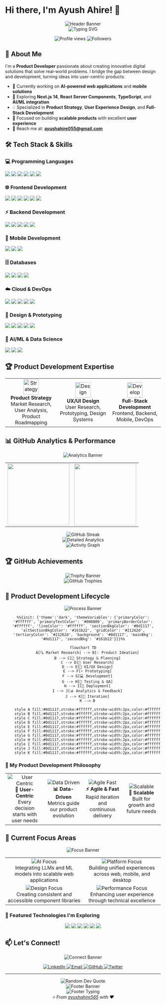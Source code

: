 # Hi there, I'm Ayush Ahire! 👋

<div align="center">
  <img src="https://capsule-render.vercel.app/api?type=waving&color=gradient&customColorList=0,2,2,5,30&height=200&section=header&text=Product%20Developer&fontSize=50&fontColor=ffffff&animation=fadeIn&fontAlignY=30&desc=Crafting%20Digital%20Experiences%20with%20Code%20%26%20Design&descSize=20&descAlignY=55" alt="Header Banner" />
</div>

<div align="center">
  <img src="https://readme-typing-svg.herokuapp.com?font=Fira+Code&size=30&pause=1000&color=FFFFFF&background=00000000&center=true&vCenter=true&width=600&lines=Product+Developer+%F0%9F%9A%80;Full-Stack+Engineer+%F0%9F%92%BB;AI+%26+ML+Enthusiast+%F0%9F%A4%96;UI%2FUX+Designer+%F0%9F%8E%A8" alt="Typing SVG" />
</div>

<p align="center">
  <img src="https://komarev.com/ghpvc/?username=ayushahire565&label=Profile%20views&color=000000&style=for-the-badge" alt="Profile views" />
  <img src="https://img.shields.io/github/followers/ayushahire565?label=Followers&style=for-the-badge&color=000000" alt="Followers" />
</p>

## 🚀 About Me

I'm a **Product Developer** passionate about creating innovative digital solutions that solve real-world problems. I bridge the gap between design and development, turning ideas into user-centric products.

- 🔭 Currently working on **AI-powered web applications** and **mobile solutions**
- 🌱 Exploring **Next.js 14**, **React Server Components**, **TypeScript**, and **AI/ML integration**
- 💡 Specialized in **Product Strategy**, **User Experience Design**, and **Full-Stack Development**
- 🎯 Focused on building **scalable products** with excellent **user experience**
- 📧 Reach me at: **ayushahire055@gmail.com**

## 🛠️ Tech Stack & Skills

### 💻 Programming Languages
<p>
  <img src="https://img.shields.io/badge/JavaScript-000000?style=for-the-badge&logo=javascript&logoColor=white" />
  <img src="https://img.shields.io/badge/TypeScript-000000?style=for-the-badge&logo=typescript&logoColor=white" />
  <img src="https://img.shields.io/badge/Python-000000?style=for-the-badge&logo=python&logoColor=white" />
  <img src="https://img.shields.io/badge/Java-000000?style=for-the-badge&logo=java&logoColor=white" />
  <img src="https://img.shields.io/badge/C++-000000?style=for-the-badge&logo=cplusplus&logoColor=white" />
  <img src="https://img.shields.io/badge/PHP-000000?style=for-the-badge&logo=php&logoColor=white" />
</p>

### 🌐 Frontend Development
<p>
  <img src="https://img.shields.io/badge/React-000000?style=for-the-badge&logo=react&logoColor=white" />
  <img src="https://img.shields.io/badge/Next.js-000000?style=for-the-badge&logo=nextdotjs&logoColor=white" />
  <img src="https://img.shields.io/badge/Vue.js-000000?style=for-the-badge&logo=vuedotjs&logoColor=white" />
  <img src="https://img.shields.io/badge/Angular-000000?style=for-the-badge&logo=angular&logoColor=white" />
  <img src="https://img.shields.io/badge/TailwindCSS-000000?style=for-the-badge&logo=tailwind-css&logoColor=white" />
  <img src="https://img.shields.io/badge/Bootstrap-000000?style=for-the-badge&logo=bootstrap&logoColor=white" />
</p>

### ⚡ Backend Development
<p>
  <img src="https://img.shields.io/badge/Node.js-000000?style=for-the-badge&logo=nodedotjs&logoColor=white" />
  <img src="https://img.shields.io/badge/Express.js-000000?style=for-the-badge&logo=express&logoColor=white" />
  <img src="https://img.shields.io/badge/Django-000000?style=for-the-badge&logo=django&logoColor=white" />
  <img src="https://img.shields.io/badge/Flask-000000?style=for-the-badge&logo=flask&logoColor=white" />
  <img src="https://img.shields.io/badge/Laravel-000000?style=for-the-badge&logo=laravel&logoColor=white" />
</p>

### 📱 Mobile Development
<p>
  <img src="https://img.shields.io/badge/React_Native-000000?style=for-the-badge&logo=react&logoColor=white" />
  <img src="https://img.shields.io/badge/Flutter-000000?style=for-the-badge&logo=flutter&logoColor=white" />
  <img src="https://img.shields.io/badge/Android-000000?style=for-the-badge&logo=android&logoColor=white" />
</p>

### 🗄️ Databases
<p>
  <img src="https://img.shields.io/badge/MongoDB-000000?style=for-the-badge&logo=mongodb&logoColor=white" />
  <img src="https://img.shields.io/badge/PostgreSQL-000000?style=for-the-badge&logo=postgresql&logoColor=white" />
  <img src="https://img.shields.io/badge/MySQL-000000?style=for-the-badge&logo=mysql&logoColor=white" />
  <img src="https://img.shields.io/badge/Firebase-000000?style=for-the-badge&logo=firebase&logoColor=white" />
</p>

### ☁️ Cloud & DevOps
<p>
  <img src="https://img.shields.io/badge/AWS-000000?style=for-the-badge&logo=amazon-aws&logoColor=white" />
  <img src="https://img.shields.io/badge/Azure-000000?style=for-the-badge&logo=microsoft-azure&logoColor=white" />
  <img src="https://img.shields.io/badge/Google_Cloud-000000?style=for-the-badge&logo=google-cloud&logoColor=white" />
  <img src="https://img.shields.io/badge/Docker-000000?style=for-the-badge&logo=docker&logoColor=white" />
  <img src="https://img.shields.io/badge/Git-000000?style=for-the-badge&logo=git&logoColor=white" />
</p>

### 🎨 Design & Prototyping
<p>
  <img src="https://img.shields.io/badge/Figma-000000?style=for-the-badge&logo=figma&logoColor=white" />
  <img src="https://img.shields.io/badge/Adobe_Photoshop-000000?style=for-the-badge&logo=adobe-photoshop&logoColor=white" />
  <img src="https://img.shields.io/badge/Adobe_Illustrator-000000?style=for-the-badge&logo=adobe-illustrator&logoColor=white" />
  <img src="https://img.shields.io/badge/Framer-000000?style=for-the-badge&logo=framer&logoColor=white" />
  <img src="https://img.shields.io/badge/Sketch-000000?style=for-the-badge&logo=sketch&logoColor=white" />
</p>

### 🤖 AI/ML & Data Science
<p>
  <img src="https://img.shields.io/badge/TensorFlow-000000?style=for-the-badge&logo=tensorflow&logoColor=white" />
  <img src="https://img.shields.io/badge/Pandas-000000?style=for-the-badge&logo=pandas&logoColor=white" />
  <img src="https://img.shields.io/badge/OpenAI-000000?style=for-the-badge&logo=openai&logoColor=white" />
</p>

## 🏆 Product Development Expertise

<table>
  <tr>
    <td align="center" width="33%">
      <img src="https://cdn-icons-png.flaticon.com/128/2103/2103633.png" width="50px" height="50px" alt="Strategy">
      <br><b>Product Strategy</b>
      <br>Market Research, User Analysis, Product Roadmapping
    </td>
    <td align="center" width="33%">
      <img src="https://cdn-icons-png.flaticon.com/128/3209/3209073.png" width="50px" height="50px" alt="Design">
      <br><b>UX/UI Design</b>
      <br>User Research, Prototyping, Design Systems
    </td>
    <td align="center" width="33%">
      <img src="https://cdn-icons-png.flaticon.com/128/1005/1005141.png" width="50px" height="50px" alt="Development">
      <br><b>Full-Stack Development</b>
      <br>Frontend, Backend, Mobile, DevOps
    </td>
  </tr>
</table>

## 📊 GitHub Analytics & Performance

<div align="center">
  <img src="https://capsule-render.vercel.app/api?type=waving&color=gradient&customColorList=0,2,2,5,30&height=100&section=header&text=Analytics%20Dashboard&fontSize=30&fontColor=ffffff&animation=fadeIn" alt="Analytics Banner" />
</div>

<div align="center">
  <table>
    <tr>
      <td>
        <img height="200em" src="https://github-readme-stats.vercel.app/api?username=ayushahire565&show_icons=true&theme=dark&bg_color=0d1117&title_color=ffffff&text_color=c9d1d9&icon_color=ffffff&border_color=30363d&include_all_commits=true&count_private=true&hide_border=true&card_width=400"/>
      </td>
      <td>
        <img height="200em" src="https://github-readme-stats.vercel.app/api/top-langs/?username=ayushahire565&layout=compact&langs_count=8&theme=dark&bg_color=0d1117&title_color=ffffff&text_color=c9d1d9&border_color=30363d&hide_border=true&card_width=400"/>
      </td>
    </tr>
  </table>
</div>

<div align="center">
  <img src="https://github-readme-streak-stats.herokuapp.com/?user=ayushahire565&theme=dark&background=0d1117&stroke=30363d&ring=ffffff&fire=ffffff&currStreakLabel=ffffff&sideNums=c9d1d9&currStreakNum=ffffff&dates=c9d1d9&sideLabels=c9d1d9&hide_border=true" alt="GitHub Streak" />
</div>

<div align="center">
  <img src="https://github-profile-summary-cards.vercel.app/api/cards/profile-details?username=ayushahire565&theme=github_dark&hide_border=true" alt="Detailed Analytics" />
</div>

<div align="center">
  <img src="https://github-readme-activity-graph.vercel.app/graph?username=ayushahire565&theme=github-compact&bg_color=0d1117&color=c9d1d9&line=ffffff&point=ffffff&area=true&hide_border=true&custom_title=Contribution%20Activity%20Graph" alt="Activity Graph" />
</div>

## 🏆 GitHub Achievements

<div align="center">
  <img src="https://capsule-render.vercel.app/api?type=waving&color=gradient&customColorList=0,2,2,5,30&height=100&section=header&text=Trophy%20Collection&fontSize=30&fontColor=ffffff&animation=blinking" alt="Trophy Banner" />
</div>

<div align="center">
  <img src="https://github-profile-trophy.vercel.app/?username=ayushahire565&theme=onedark&no-frame=true&no-bg=true&margin-w=4&margin-h=4&column=4&row=3&title=MultiLanguage,Commits,PullRequest,Reviews,Issues,Followers,Stars,Repositories,LongTimeUser,Experience,Ancestral,SuperRank" alt="GitHub Trophies" />
</div>

## 🚀 Product Development Lifecycle

<div align="center">
  <img src="https://capsule-render.vercel.app/api?type=waving&color=gradient&customColorList=0,2,2,5,30&height=100&section=header&text=Development%20Process&fontSize=28&fontColor=ffffff&animation=twinkling" alt="Process Banner" />
</div>

<div align="center">

```mermaid
%%{init: {'theme':'dark', 'themeVariables': {'primaryColor': '#ffffff', 'primaryTextColor': '#000000', 'primaryBorderColor': '#ffffff', 'lineColor': '#ffffff', 'sectionBkgColor': '#0d1117', 'altSectionBkgColor': '#161b22', 'gridColor': '#21262d', 'tertiaryColor': '#21262d', 'background': '#0d1117', 'mainBkg': '#0d1117', 'secondBkg': '#161b22'}}}%%

flowchart TD
    A[🔍 Market Research] --> B[💡 Product Ideation]
    B --> C[🎯 Strategy & Planning]
    C --> D[👥 User Research]
    D --> E[🎨 UI/UX Design]
    E --> F[⚡ Prototyping]
    F --> G[💻 Development]
    G --> H[🧪 Testing & QA]
    H --> I[🚀 Deployment]
    I --> J[📊 Analytics & Feedback]
    J --> K[🔄 Iteration]
    K --> B
    
    style A fill:#0d1117,stroke:#ffffff,stroke-width:2px,color:#ffffff
    style B fill:#0d1117,stroke:#ffffff,stroke-width:2px,color:#ffffff
    style C fill:#0d1117,stroke:#ffffff,stroke-width:2px,color:#ffffff
    style D fill:#0d1117,stroke:#ffffff,stroke-width:2px,color:#ffffff
    style E fill:#0d1117,stroke:#ffffff,stroke-width:2px,color:#ffffff
    style F fill:#0d1117,stroke:#ffffff,stroke-width:2px,color:#ffffff
    style G fill:#0d1117,stroke:#ffffff,stroke-width:2px,color:#ffffff
    style H fill:#0d1117,stroke:#ffffff,stroke-width:2px,color:#ffffff
    style I fill:#0d1117,stroke:#ffffff,stroke-width:2px,color:#ffffff
    style J fill:#0d1117,stroke:#ffffff,stroke-width:2px,color:#ffffff
    style K fill:#0d1117,stroke:#ffffff,stroke-width:2px,color:#ffffff
```

</div>

### 🎯 My Product Development Philosophy

<div align="center">
  <table>
    <tr>
      <td align="center" width="25%">
        <img src="https://readme-typing-svg.herokuapp.com?font=Fira+Code&size=20&duration=3000&pause=1000&color=FFFFFF&background=0D111700&center=true&vCenter=true&width=200&lines=User-Centric" alt="User Centric" />
        <br><b>🎯 User-Centric</b>
        <br>Every decision starts with user needs
      </td>
      <td align="center" width="25%">
        <img src="https://readme-typing-svg.herokuapp.com?font=Fira+Code&size=20&duration=3000&pause=1000&color=FFFFFF&background=0D111700&center=true&vCenter=true&width=200&lines=Data-Driven" alt="Data Driven" />
        <br><b>📊 Data-Driven</b>
        <br>Metrics guide our product evolution
      </td>
      <td align="center" width="25%">
        <img src="https://readme-typing-svg.herokuapp.com?font=Fira+Code&size=20&duration=3000&pause=1000&color=FFFFFF&background=0D111700&center=true&vCenter=true&width=200&lines=Agile+%26+Fast" alt="Agile Fast" />
        <br><b>⚡ Agile & Fast</b>
        <br>Rapid iteration and continuous delivery
      </td>
      <td align="center" width="25%">
        <img src="https://readme-typing-svg.herokuapp.com?font=Fira+Code&size=20&duration=3000&pause=1000&color=FFFFFF&background=0D111700&center=true&vCenter=true&width=200&lines=Scalable" alt="Scalable" />
        <br><b>🚀 Scalable</b>
        <br>Built for growth and future needs
      </td>
    </tr>
  </table>
</div>

## 🎯 Current Focus Areas

<div align="center">
  <img src="https://capsule-render.vercel.app/api?type=waving&color=gradient&customColorList=0,2,2,5,30&height=100&section=header&text=Current%20Focus&fontSize=30&fontColor=ffffff&animation=scaleIn" alt="Focus Banner" />
</div>

<div align="center">
  <table>
    <tr>
      <td align="center" width="50%">
        <img src="https://readme-typing-svg.herokuapp.com?font=Fira+Code&size=22&duration=2000&pause=500&color=FFFFFF&background=00000000&center=true&vCenter=true&width=400&lines=%F0%9F%A4%96+AI-Powered+Applications" alt="AI Focus" />
        <br>Integrating LLMs and ML models into scalable web applications
      </td>
      <td align="center" width="50%">
        <img src="https://readme-typing-svg.herokuapp.com?font=Fira+Code&size=22&duration=2000&pause=500&color=FFFFFF&background=00000000&center=true&vCenter=true&width=400&lines=%F0%9F%93%B1+Cross-Platform+Solutions" alt="Platform Focus" />
        <br>Building unified experiences across web, mobile, and desktop
      </td>
    </tr>
    <tr>
      <td align="center" width="50%">
        <img src="https://readme-typing-svg.herokuapp.com?font=Fira+Code&size=22&duration=2000&pause=500&color=FFFFFF&background=00000000&center=true&vCenter=true&width=400&lines=%F0%9F%8E%A8+Design+Systems" alt="Design Focus" />
        <br>Creating consistent and accessible component libraries
      </td>
      <td align="center" width="50%">
        <img src="https://readme-typing-svg.herokuapp.com?font=Fira+Code&size=22&duration=2000&pause=500&color=FFFFFF&background=00000000&center=true&vCenter=true&width=400&lines=%E2%9A%A1+Performance+Optimization" alt="Performance Focus" />
        <br>Enhancing user experience through technical excellence
      </td>
    </tr>
  </table>
</div>

### 🌟 Featured Technologies I'm Exploring

<div align="center">
  <img src="https://img.shields.io/badge/Next.js_14-000000?style=for-the-badge&logo=nextdotjs&logoColor=white" />
  <img src="https://img.shields.io/badge/React_Server_Components-000000?style=for-the-badge&logo=react&logoColor=white" />
  <img src="https://img.shields.io/badge/Edge_Computing-000000?style=for-the-badge&logo=vercel&logoColor=white" />
  <img src="https://img.shields.io/badge/WebAssembly-000000?style=for-the-badge&logo=webassembly&logoColor=white" />
  <img src="https://img.shields.io/badge/Web3-000000?style=for-the-badge&logo=web3dotjs&logoColor=white" />
  <img src="https://img.shields.io/badge/GraphQL-000000?style=for-the-badge&logo=graphql&logoColor=white" />
</div>

## 📫 Let's Connect!

<div align="center">
  <img src="https://capsule-render.vercel.app/api?type=waving&color=gradient&customColorList=0,2,2,5,30&height=100&section=header&text=Connect%20With%20Me&fontSize=30&fontColor=ffffff&animation=fadeIn" alt="Connect Banner" />
</div>

<p align="center">
  <a href="https://linkedin.com/in/ayush-ahire">
    <img src="https://img.shields.io/badge/LinkedIn-000000?style=for-the-badge&logo=linkedin&logoColor=white" alt="LinkedIn" />
  </a>
  <a href="mailto:ayushahire055@gmail.com">
    <img src="https://img.shields.io/badge/Email-000000?style=for-the-badge&logo=gmail&logoColor=white" alt="Email" />
  </a>
  <a href="https://github.com/ayushahire565">
    <img src="https://img.shields.io/badge/GitHub-000000?style=for-the-badge&logo=github&logoColor=white" alt="GitHub" />
  </a>
  <a href="https://twitter.com/ayushahire565">
    <img src="https://img.shields.io/badge/Twitter-000000?style=for-the-badge&logo=twitter&logoColor=white" alt="Twitter" />
  </a>
</p>

---

<div align="center">
  <img src="https://quotes-github-readme.vercel.app/api?type=horizontal&theme=dark&border=true" alt="Random Dev Quote" />
</div>

<div align="center">
  <img src="https://capsule-render.vercel.app/api?type=waving&color=gradient&customColorList=0,2,2,5,30&height=120&section=footer&animation=twinkling" alt="Footer Banner" />
</div>

<div align="center">
  <img src="https://readme-typing-svg.herokuapp.com?font=Fira+Code&size=18&duration=4000&pause=1000&color=FFFFFF&background=00000000&center=true&vCenter=true&width=600&lines=Thanks+for+visiting!+%F0%9F%98%8A;Let's+build+something+amazing+together!+%F0%9F%9A%80;Always+learning%2C+always+coding!+%F0%9F%92%BB" alt="Footer Typing" />
</div>

<div align="center">
  <i>⭐ From <a href="https://github.com/ayushahire565">ayushahire565</a> with ❤️</i>
</div>
</div>
